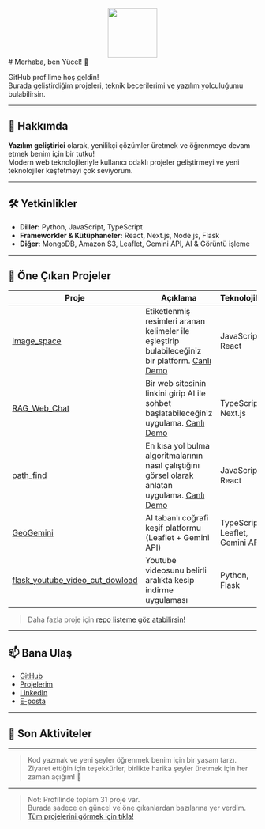 <div id="header" align="center">
  <img src="https://media.giphy.com/media/M9gbBd9nbDrOTu1Mqx/giphy.gif" width="100"/>
</div>
# Merhaba, ben Yücel! 👋

GitHub profilime hoş geldin!  
Burada geliştirdiğim projeleri, teknik becerilerimi ve yazılım yolculuğumu bulabilirsin.

---

## 🚀 Hakkımda

**Yazılım geliştirici** olarak, yenilikçi çözümler üretmek ve öğrenmeye devam etmek benim için bir tutku!  
Modern web teknolojileriyle kullanıcı odaklı projeler geliştirmeyi ve yeni teknolojiler keşfetmeyi çok seviyorum.

---

## 🛠️ Yetkinlikler

- **Diller:** Python, JavaScript, TypeScript
- **Frameworkler & Kütüphaneler:** React, Next.js, Node.js, Flask
- **Diğer:** MongoDB, Amazon S3, Leaflet, Gemini API, AI & Görüntü işleme

---

## 🌟 Öne Çıkan Projeler

| Proje | Açıklama | Teknolojiler |
|-------|----------|--------------|
| [image_space](https://github.com/yucel-gumus/image_space) | Etiketlenmiş resimleri aranan kelimeler ile eşleştirip bulabileceğiniz bir platform. [Canlı Demo](https://image-space-ten.vercel.app) | JavaScript, React |
| [RAG_Web_Chat](https://github.com/yucel-gumus/RAG_Web_Chat) | Bir web sitesinin linkini girip AI ile sohbet başlatabileceğiniz uygulama. [Canlı Demo](https://rag-web-chat.vercel.app) | TypeScript, Next.js |
| [path_find](https://github.com/yucel-gumus/path_find) | En kısa yol bulma algoritmalarının nasıl çalıştığını görsel olarak anlatan uygulama. [Canlı Demo](https://path-find-alpha.vercel.app) | JavaScript, React |
| [GeoGemini](https://github.com/yucel-gumus/GeoGemini) | AI tabanlı coğrafi keşif platformu (Leaflet + Gemini API) | TypeScript, Leaflet, Gemini API |
| [flask_youtube_video_cut_dowload](https://github.com/yucel-gumus/flask_youtube_video_cut_dowload) | Youtube videosunu belirli aralıkta kesip indirme uygulaması | Python, Flask |

> Daha fazla proje için [repo listeme göz atabilirsin!](https://github.com/yucel-gumus?tab=repositories)

---

## 📫 Bana Ulaş

- [GitHub](https://github.com/yucel-gumus)
- [Projelerim](https://github.com/yucel-gumus?tab=repositories)
- [LinkedIn](#) <!-- LinkedIn linkini ekleyebilirsin -->
- [E-posta](mailto:youremail@example.com) <!-- E-posta adresini ekleyebilirsin -->

---

## 📝 Son Aktiviteler

<!-- GitHub Readme Stats veya benzeri bir araç ile son katkıların, dillerin ve istatistiklerin görsel olarak eklenebilir. -->

---

> Kod yazmak ve yeni şeyler öğrenmek benim için bir yaşam tarzı.  
> Ziyaret ettiğin için teşekkürler, birlikte harika şeyler üretmek için her zaman açığım! 🚀

---

> Not: Profilinde toplam 31 proje var.  
> Burada sadece en güncel ve öne çıkanlardan bazılarına yer verdim.  
> [Tüm projelerini görmek için tıkla!](https://github.com/search?q=user%3Ayucel-gumus&sort=stars&order=desc&type=repositories)

